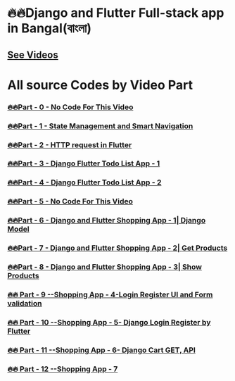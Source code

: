 # 🔥🔥Django and Flutter Full-stack app in Bangal(বাংলা)
<!-- ### [🔥🔥Part - 0 -  ]() -->
## [See Videos](https://www.youtube.com/playlist?list=PLsC9YeVUTz3-pr31-J7PJW-CYjbxuR2gT)

# All source Codes by Video Part
### [🔥🔥Part - 0 - No Code For This Video]()
### [🔥🔥Part - 1 - State Management and Smart Navigation ](https://github.com/codewithrafiq/DJANGO-FLUTTER-in-Bangla/tree/68b8608885cef4bf906fb816d636d50e3cd93cae)
### [🔥🔥Part - 2 - HTTP request in Flutter ](https://github.com/codewithrafiq/DJANGO-FLUTTER-in-Bangla/tree/15aa63972bddf8231e1c4d08e8b50a5e32d4ea8b) 
### [🔥🔥Part - 3 - Django Flutter Todo List App - 1 ](https://github.com/codewithrafiq/DJANGO-FLUTTER-in-Bangla/tree/d9b5b5b6173ab6bbcbc861465c595821fcb74d12)
### [🔥🔥Part - 4 - Django Flutter Todo List App - 2 ](https://github.com/codewithrafiq/DJANGO-FLUTTER-in-Bangla/tree/e1f9b888f2a7fd3d6c37be5fbdf81c106c1826dc)
### [🔥🔥Part - 5 - No Code For This Video]()
### [🔥🔥Part - 6 - Django and Flutter Shopping App - 1| Django Model](https://github.com/codewithrafiq/DJANGO-FLUTTER-in-Bangla/tree/d3c8a7890574c16fcd140add28977017f35b9232)
### [🔥🔥Part - 7 - Django and Flutter Shopping App - 2| Get Products](https://github.com/codewithrafiq/DJANGO-FLUTTER-in-Bangla/tree/c6d75047d5a4bdf6db350e0a7aed2fe2b9a3093d)
### [🔥🔥Part - 8 - Django and Flutter Shopping App - 3| Show Products](https://github.com/codewithrafiq/DJANGO-FLUTTER-in-Bangla/tree/2541e591d10088bbc989d887508051870a3ba0b9)
### [🔥🔥 Part - 9 --Shopping App - 4-Login Register UI and Form validation](https://github.com/codewithrafiq/DJANGO-FLUTTER-in-Bangla/tree/233d7dc6b20627680e52ff7e3ebe3913aa665520)
### [🔥🔥 Part - 10 --Shopping App - 5- Django Login Register by Flutter](https://github.com/codewithrafiq/DJANGO-FLUTTER-in-Bangla/tree/39f039792bf2366778d27c3a2c771621fb56307f)
### [🔥🔥 Part - 11 --Shopping App - 6- Django Cart GET, API ](https://github.com/codewithrafiq/DJANGO-FLUTTER-in-Bangla/tree/a17743cc50378c7160f4f7edb3804ca7f6a0e81b)
### [🔥🔥 Part - 12 --Shopping App - 7](https://github.com/codewithrafiq/DJANGO-FLUTTER-in-Bangla/tree/fcdea9e231642a9e744779cba585ef69a92d312e)
